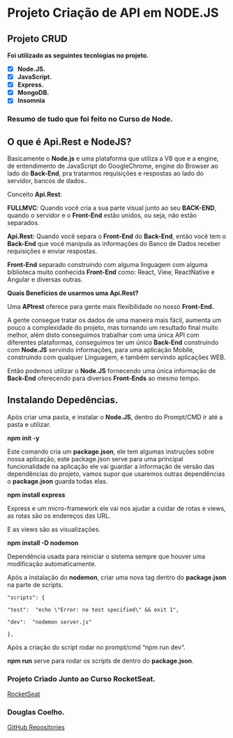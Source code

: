 # Projeto Criação de API em NODE.JS
## Projeto CRUD

**Foi utilizado as seguintes tecnlogias no projeto.**

- [x] **Node.JS.**
- [x] **JavaScript.**
- [x] **Express.**
- [x] **MongoDB.**
- [x] **Insomnia**
### Resumo de tudo que foi feito no Curso de Node.

## O que é Api.Rest e NodeJS?

Basicamente o **Node.js** e uma plataforma que utiliza a V8 que e a engine, de entendimento de JavaScript do GoogleChrome, engine do Browser ao lado do **Back-End**, pra tratarmos requisições e respostas ao lado do servidor, bancos de dados..

Conceito **Api.Rest**:

**FULLMVC**: Quando você cria a sua parte visual junto ao seu **BACK-END**, quando o servidor e o **Front-End** estão unidos, ou seja, não estão separados.

**Api.Rest:** Quando você separa o **Front-End** do **Back-End**, então você tem o **Back-End** que você manipula as informações do Banco de Dados receber requisições e enviar respostas.

**Front-End** separado construindo com alguma linguagem com alguma biblioteca muito conhecida **Front-End** como: React, View, ReactNative e Angular e diversas outras.

**Quais Benefícios de usarmos uma Api.Rest?**

Uma **APIrest** oferece para gente mais flexibilidade no nosso **Front-End.**

A gente consegue tratar os dados de uma maneira mais fácil, aumenta um pouco a complexidade do projeto, mas tornando um resultado final muito melhor, além disto conseguimos trabalhar com uma única API com diferentes plataformas, conseguimos ter um único **Back-End** construindo com **Node.JS** servindo informações, para uma aplicação Mobile, construindo com qualquer Linguagem, e também servindo aplicações WEB.

Então podemos utilizar o **Node.JS** fornecendo uma única informação de **Back-End** oferecendo para diversos **Front-Ends** ao mesmo tempo.


## Instalando Depedências.
Após criar uma pasta, e instalar o **Node.JS**, dentro do Prompt/CMD ir até a pasta e utilizar.

**npm init -y**

Este comando cria um **package.json**, ele tem algumas instruções sobre nossa aplicação, este package.json serve para uma principal funcionalidade na aplicação ele vai guardar a informação de versão das dependências do projeto, vamos supor que usaremos outras dependências o **package.json** guarda todas elas.

**npm install express**

Express e um micro-framework ele vai nos ajudar a cuidar de rotas e views, as rotas são os endereços das URL.

E as views são as visualizações.

**npm install -D nodemon**

Dependência usada para reiniciar o sistema sempre que houver uma modificação automaticamente.

Após a instalação do **nodemon**, criar uma nova tag dentro do **package.json** na parte de scripts.

    "scripts": {
    
    "test":  "echo \"Error: no test specified\" && exit 1",
    
    "dev":  "nodemon server.js"
    
    },

Após a criação do script rodar no prompt/cmd “npm run dev“.

**npm run** serve para rodar os scripts de dentro do **package.json**.





























### Projeto Criado Junto ao Curso RocketSeat.
[RocketSeat](https://app.rocketseat.com.br/starter/)

### Douglas Coelho.
[GitHub Repositories](https://github.com/douglasruuan?tab=repositories)
